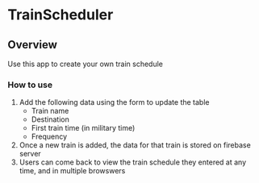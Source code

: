 # TrainScheduler

## Overview

Use this app to create your own train schedule

### How to use

1. Add the following data using the form to update the table
   - Train name
   - Destination
   - First train time (in military time)
   - Frequency
2. Once a new train is added, the data for that train is stored on firebase server
3. Users can come back to view the train schedule they entered at any time, and in multiple browswers

